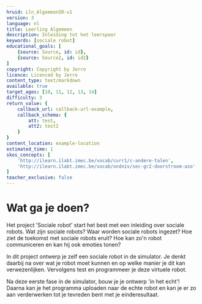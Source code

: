 ```yaml
---
hruid: Lln_AlgemeenSR-v1
version: 3
language: nl
title: Leerling Algemeen
description: Inleiding tot het leerspoor
keywords: [sociale robot]
educational_goals: [
    {source: Source, id: id}, 
    {source: Source2, id: id2}
]
copyright: Copyright by Jerro
licence: Licenced by Jerro
content_type: text/markdown
available: true
target_ages: [10, 11, 12, 13, 14]
difficulty: 3
return_value: {
    callback_url: callback-url-example,
    callback_schema: {
        att: test,
        att2: test2
    }
}
content_location: example-location
estimated_time: 1
skos_concepts: [
    'http://ilearn.ilabt.imec.be/vocab/curr1/c-andere-talen', 
    'http://ilearn.ilabt.imec.be/vocab/ondniv/sec-gr2-doorstroom-aso'
]
teacher_exclusive: false
---
```


# Wat ga je doen?

Het project 'Sociale robot' start het best met een inleiding over sociale robots. Wat zijn sociale robots? Waar worden sociale robots ingezet? Hoe ziet de toekomst met sociale robots eruit? Hoe kan zo'n robot communiceren en kan hij ook emoties tonen?

In dit project ontwerp je zelf een sociale robot in de simulator. Je denkt daarbij na over wat je robot moet kunnen en op welke manier je dit  kan verwezenlijken. Vervolgens test en programmeer je deze virtuele robot.

Na deze eerste fase in de simulator, bouw je je ontwerp 'in het echt'! Daarna kan je het programma uploaden naar de echte robot en kan je er zo aan verderwerken tot je tevreden bent met je einderesultaat.
